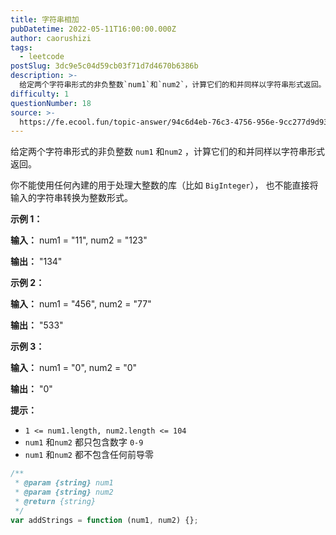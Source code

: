 ```yaml
---
title: 字符串相加
pubDatetime: 2022-05-11T16:00:00.000Z
author: caorushizi
tags:
  - leetcode
postSlug: 3dc9e5c04d59cb03f71d7d4670b6386b
description: >-
  给定两个字符串形式的非负整数`num1`和`num2`，计算它们的和并同样以字符串形式返回。你不能使用任何內建的用于处理大整数的库（比如`BigInteger`），也不能直接将输入的字符串转换为整数形
difficulty: 1
questionNumber: 18
source: >-
  https://fe.ecool.fun/topic-answer/94c6d4eb-76c3-4756-956e-9cc277d9d93f?orderBy=updateTime&order=desc&tagId=31
---
```


给定两个字符串形式的非负整数 `num1` 和`num2` ，计算它们的和并同样以字符串形式返回。

你不能使用任何內建的用于处理大整数的库（比如 `BigInteger`）， 也不能直接将输入的字符串转换为整数形式。

**示例 1：**

**输入：** num1 = "11", num2 = "123"

**输出：** "134"

**示例 2：**

**输入：** num1 = "456", num2 = "77"

**输出：** "533"

**示例 3：**

**输入：** num1 = "0", num2 = "0"

**输出：** "0"

**提示：**

- `1 <= num1.length, num2.length <= 104`
- `num1` 和`num2` 都只包含数字 `0-9`
- `num1` 和`num2` 都不包含任何前导零

```js
/**
 * @param {string} num1
 * @param {string} num2
 * @return {string}
 */
var addStrings = function (num1, num2) {};
```
